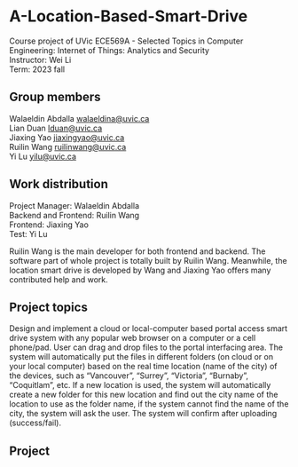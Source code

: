 # A-Location-Based-Smart-Drive
Course project of UVic ECE569A - Selected Topics in Computer Engineering: Internet of Things: Analytics and Security<br>
Instructor: Wei Li<br>
Term: 2023 fall

## Group members
Walaeldin Abdalla walaeldina@uvic.ca<br>
Lian Duan lduan@uvic.ca<br>
Jiaxing Yao jiaxingyao@uvic.ca<br>
Ruilin Wang ruilinwang@uvic.ca<br>
Yi Lu yilu@uvic.ca<br>

## Work distribution
Project Manager: Walaeldin Abdalla <br>
Backend and Frontend: Ruilin Wang<br>
Frontend: Jiaxing Yao<br>
Test: Yi Lu<br>

Ruilin Wang is the main developer for both frontend and backend. The software part of whole project is totally built by Ruilin Wang. Meanwhile, the location smart drive is developed by Wang and Jiaxing Yao offers many contributed help and work.

## Project topics
Design and implement a cloud or local-computer based portal access smart drive system with any popular web browser on a computer or a cell phone/pad. User can drag and drop files to the portal interfacing area. The system will automatically put the files in different folders (on cloud or on your local computer) based on the real time location (name of the city) of the devices, such as “Vancouver”, “Surrey”, “Victoria”, “Burnaby”, “Coquitlam”, etc. If a new location is used, the system will automatically create a new folder for this new location and find out the city name of the location to use as the folder name, if the system cannot find the name of the city, the system will ask the user. The system will confirm after uploading (success/fail).

## Project
